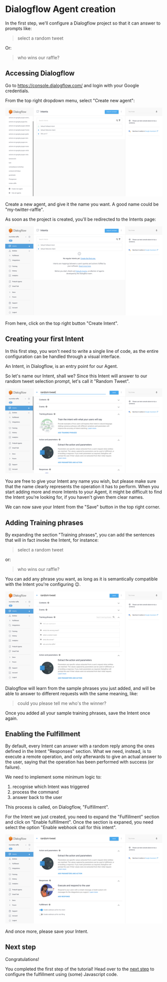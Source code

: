 # Dialogflow Agent creation

In the first step, we'll configure a Dialogflow project so that it can answer
to prompts like:

> select a random tweet

Or:

> who wins our raffle?

## Accessing Dialogflow

Go to https://console.dialogflow.com/ and login with your Google credentials.

From the top right dropdown menu, select "Create new agent":

![](01-dialogflow/01-create-agent.png)

Create a new agent, and give it the name you want. A good name could be
"my-twitter-raffle".

As soon as the project is created, you'll be redirected to the Intents page:

![](01-dialogflow/02-Intents.png)

From here, click on the top right button "Create Intent".

## Creating your first Intent

In this first step, you won't need to write a single line of code, as the entire
configuration can be handled through a visual interface.

An Intent, in Dialogflow, is an entry point for our Agent.

So let's name our Intent, shall we? Since this Intent will answer to our random
tweet selection prompt, let's call it "Random Tweet".

![](01-dialogflow/03-name-intent.png)

You are free to give your Intent any name you wish, but please make sure that
the name clearly represents the operation it has to perform. When you start
adding more and more Intents to your Agent, it might be difficult to find the
Intent you're looking for, if you haven't given them clear names.

We can now save your Intent from the "Save" button in the top right corner.

## Adding Training phrases

By expanding the section "Training phrases", you can add the sentences that will
in fact invoke the Intent, for instance:

> select a random tweet

or:

> who wins our raffle?

You can add any phrase you want, as long as it is semantically compatible with
the Intent you're configuring 😉.

![](01-dialogflow/04-add-training-phrases.png)

Dialogflow will learn from the sample phrases you just added, and will be able
to answer to different requests with the same meaning, like:

> could you please tell me who's the winner?

Once you added all your sample training phrases, save the Intent once again.

## Enabling the Fulfillment

By default, every Intent can answer with a random reply among the ones defined
in the Intent "Responses" section. What we need, instead, is to execute a remote
operation, and only afterwards to give an actual answer to the user, saying that
the operation has been performed with success (or failure).

We need to implement some minimum logic to:
1) recognise which Intent was triggered
2) process the command
3) answer back to the user

This process is called, on Dialogflow, "Fulfillment".

For the Intent we just created, you need to expand the "Fulfillment" section and
click on "Enable fulfillment". Once the section is expaned, you need select the
option "Enable webhook call for this intent".

![](01-dialogflow/05-enable-fulfillment.png)

And once more, please save your Intent.

## Next step

Congratulations!

You completed the first step of the tutorial!
Head over to the [next step](02-fulfillment.md) to configure the fulfillment
using (some) Javascript code.
